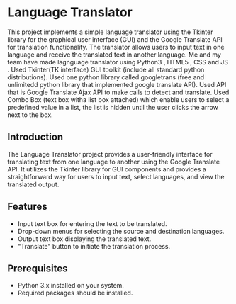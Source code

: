 # Language Translator
This project implements a simple language translator using the Tkinter library for the graphical user interface (GUI) and the Google Translate API for translation functionality. The translator allows users to input text in one language and receive the translated text in another language.
Me and my team have made lagnguage translator using Python3 , HTML5 , CSS and JS . Used Tkinter(TK interface) GUI toolkit (include all standard python distributions). Used one python library called googletrans (free and unlimitedd python library that implemented google translate API). Used API that is Google Translate Ajax API to make calls to detect and translate. Used Combo Box (text box witha list box attached) which enable users to select a predefined value in a list, the list is hidden until the user clicks the arrow next to the box.

## Introduction

The Language Translator project provides a user-friendly interface for translating text from one language to another using the Google Translate API. It utilizes the Tkinter library for GUI components and provides a straightforward way for users to input text, select languages, and view the translated output.

## Features

- Input text box for entering the text to be translated.
- Drop-down menus for selecting the source and destination languages.
- Output text box displaying the translated text.
- "Translate" button to initiate the translation process.

## Prerequisites

- Python 3.x installed on your system.
- Required packages should be installed.
  

